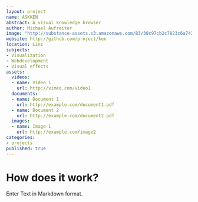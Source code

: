 ```yaml
---
layout: project
name: ASKKEN
abstract: A visual knowledge browser
author: Michael Aufreiter
image: "http://substance-assets.s3.amazonaws.com/83/38c97cb2c7823c6a743d9790c5b7fd/mathematics.png"
website: http://github.com/project/ken
location: Linz
subjects:
- Visualization
- Webdevelopment
- Visual effects
assets:
  videos:
  - name: Video 1
    url: http://vimeo.com/video1
  documents: 
  - name: Document 1
    url: http://example.com/document1.pdf
  - name: Document 2
    url: http://example.com/document2.pdf
  images:
  - name: Image 1
    url: http://example.com/image2
categories:
- projects
published: true
---
```


# How does it work?

Enter Text in Markdown format.